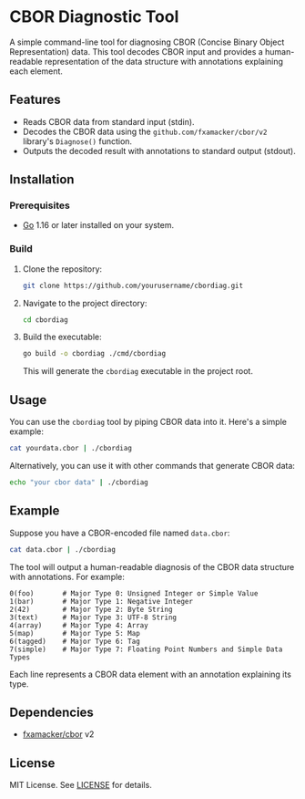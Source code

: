 # CBOR Diagnostic Tool

A simple command-line tool for diagnosing CBOR (Concise Binary Object Representation) data. This tool decodes CBOR input and provides a human-readable representation of the data structure with annotations explaining each element.

## Features

- Reads CBOR data from standard input (stdin).
- Decodes the CBOR data using the `github.com/fxamacker/cbor/v2` library's `Diagnose()` function.
- Outputs the decoded result with annotations to standard output (stdout).

## Installation

### Prerequisites

- [Go](https://golang.org/dl/) 1.16 or later installed on your system.

### Build

1. Clone the repository:

   ```bash
   git clone https://github.com/yourusername/cbordiag.git
   ```

2. Navigate to the project directory:

   ```bash
   cd cbordiag
   ```

3. Build the executable:

   ```bash
   go build -o cbordiag ./cmd/cbordiag
   ```

   This will generate the `cbordiag` executable in the project root.

## Usage

You can use the `cbordiag` tool by piping CBOR data into it. Here's a simple example:

```bash
cat yourdata.cbor | ./cbordiag
```

Alternatively, you can use it with other commands that generate CBOR data:

```bash
echo "your cbor data" | ./cbordiag
```

## Example

Suppose you have a CBOR-encoded file named `data.cbor`:

```bash
cat data.cbor | ./cbordiag
```

The tool will output a human-readable diagnosis of the CBOR data structure with annotations. For example:

```
0(foo)       # Major Type 0: Unsigned Integer or Simple Value
1(bar)       # Major Type 1: Negative Integer
2(42)        # Major Type 2: Byte String
3(text)      # Major Type 3: UTF-8 String
4(array)     # Major Type 4: Array
5(map)       # Major Type 5: Map
6(tagged)    # Major Type 6: Tag
7(simple)    # Major Type 7: Floating Point Numbers and Simple Data Types
```

Each line represents a CBOR data element with an annotation explaining its type.

## Dependencies

- [fxamacker/cbor](https://github.com/fxamacker/cbor) v2

## License

MIT License. See [LICENSE](LICENSE) for details.
